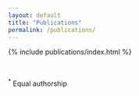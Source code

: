 ```yaml
---
layout: default
title: "Publications"
permalink: /publications/
---
```


{% include publications/index.html %}

<br>

<sup>*</sup> Equal authorship